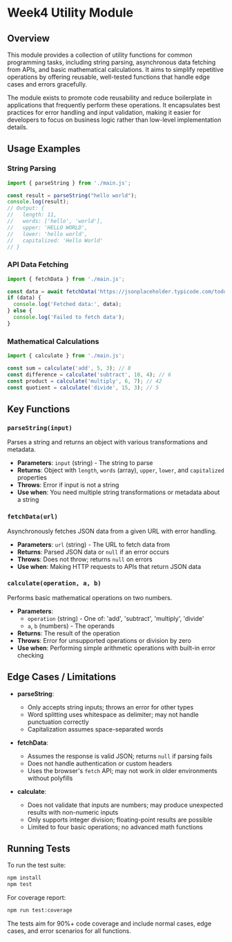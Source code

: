 # Week4 Utility Module

## Overview

This module provides a collection of utility functions for common programming tasks, including string parsing, asynchronous data fetching from APIs, and basic mathematical calculations. It aims to simplify repetitive operations by offering reusable, well-tested functions that handle edge cases and errors gracefully.

The module exists to promote code reusability and reduce boilerplate in applications that frequently perform these operations. It encapsulates best practices for error handling and input validation, making it easier for developers to focus on business logic rather than low-level implementation details.

## Usage Examples

### String Parsing
```javascript
import { parseString } from './main.js';

const result = parseString("hello world");
console.log(result);
// Output: {
//   length: 11,
//   words: ['hello', 'world'],
//   upper: 'HELLO WORLD',
//   lower: 'hello world',
//   capitalized: 'Hello World'
// }
```

### API Data Fetching
```javascript
import { fetchData } from './main.js';

const data = await fetchData('https://jsonplaceholder.typicode.com/todos/1');
if (data) {
  console.log('Fetched data:', data);
} else {
  console.log('Failed to fetch data');
}
```

### Mathematical Calculations
```javascript
import { calculate } from './main.js';

const sum = calculate('add', 5, 3); // 8
const difference = calculate('subtract', 10, 4); // 6
const product = calculate('multiply', 6, 7); // 42
const quotient = calculate('divide', 15, 3); // 5
```

## Key Functions

### `parseString(input)`
Parses a string and returns an object with various transformations and metadata.

- **Parameters**: `input` (string) - The string to parse
- **Returns**: Object with `length`, `words` (array), `upper`, `lower`, and `capitalized` properties
- **Throws**: Error if input is not a string
- **Use when**: You need multiple string transformations or metadata about a string

### `fetchData(url)`
Asynchronously fetches JSON data from a given URL with error handling.

- **Parameters**: `url` (string) - The URL to fetch data from
- **Returns**: Parsed JSON data or `null` if an error occurs
- **Throws**: Does not throw; returns `null` on errors
- **Use when**: Making HTTP requests to APIs that return JSON data

### `calculate(operation, a, b)`
Performs basic mathematical operations on two numbers.

- **Parameters**:
  - `operation` (string) - One of: 'add', 'subtract', 'multiply', 'divide'
  - `a`, `b` (numbers) - The operands
- **Returns**: The result of the operation
- **Throws**: Error for unsupported operations or division by zero
- **Use when**: Performing simple arithmetic operations with built-in error checking

## Edge Cases / Limitations

- **parseString**:
  - Only accepts string inputs; throws an error for other types
  - Word splitting uses whitespace as delimiter; may not handle punctuation correctly
  - Capitalization assumes space-separated words

- **fetchData**:
  - Assumes the response is valid JSON; returns `null` if parsing fails
  - Does not handle authentication or custom headers
  - Uses the browser's `fetch` API; may not work in older environments without polyfills

- **calculate**:
  - Does not validate that inputs are numbers; may produce unexpected results with non-numeric inputs
  - Only supports integer division; floating-point results are possible
  - Limited to four basic operations; no advanced math functions

## Running Tests

To run the test suite:

```bash
npm install
npm test
```

For coverage report:

```bash
npm run test:coverage
```

The tests aim for 90%+ code coverage and include normal cases, edge cases, and error scenarios for all functions.
